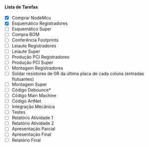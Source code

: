 #### Lista de Tarefas

- [x] Comprar NodeMcu
- [x] Esquemático Registradores
- [ ] Esquemático Super
- [ ] Compra BOM
- [ ] Conferência Footprints
- [ ] Leiaute Registradores
- [ ] Leiaute Super
- [ ] Produção PCI Registradores
- [ ] Produção PCI Super
- [ ] Montagem Registradores
- [ ] Soldar resistores de 0R da última placa de cada coluna (entradas flutuantes)
- [ ] Montagem Super
- [ ] Código Debounce*
- [ ] Código Main Machine
- [ ] Código ArtNet
- [ ] Integração Mecânica
- [ ] Testes
- [ ] Relatório Atividade 1
- [ ] Relatório Atividade 2
- [ ] Apresentação Parcial
- [ ] Apresentação Final
- [ ] Relatório Final
